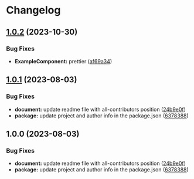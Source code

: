 # Changelog

## [1.0.2](https://github.com/cjambrosi/ts-nextjs-boilerplate-starter/compare/v1.0.1...v1.0.2) (2023-10-30)


### Bug Fixes

* **ExampleComponent:** prettier ([af69a34](https://github.com/cjambrosi/ts-nextjs-boilerplate-starter/commit/af69a34234f9908affc1fc7cf405bceab5bd85f6))

## [1.0.1](https://github.com/cjambrosi/ts-nextjs-boilerplate-starter/compare/v1.0.0...v1.0.1) (2023-08-03)


### Bug Fixes

* **document:** update readme file with all-contributors position ([24b9e0f](https://github.com/cjambrosi/ts-nextjs-boilerplate-starter/commit/24b9e0f025a908851da81ee1002fa0707b6b08cf))
* **package:** update project and author info in the package.json ([6378388](https://github.com/cjambrosi/ts-nextjs-boilerplate-starter/commit/63783886aa5e93c7e121eddcbdd1e34f05e239e9))

## 1.0.0 (2023-08-03)


### Bug Fixes

* **document:** update readme file with all-contributors position ([24b9e0f](https://github.com/cjambrosi/ts-nextjs-boilerplate-starter/commit/24b9e0f025a908851da81ee1002fa0707b6b08cf))
* **package:** update project and author info in the package.json ([6378388](https://github.com/cjambrosi/ts-nextjs-boilerplate-starter/commit/63783886aa5e93c7e121eddcbdd1e34f05e239e9))
